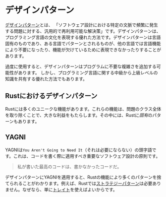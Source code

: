 # デザインパターン

[デザインパターン](https://en.wikipedia.org/wiki/Software_design_pattern)とは、
「ソフトウェア設計における特定の文脈で頻繁に発生する問題に対する、汎用的で再利用可能な解決策」です。デザインパターンは、プログラミング言語の文化を表現する優れた方法です。デザインパターンは言語固有のものであり、ある言語でパターンとされるものが、他の言語では言語機能により不要になったり、機能が欠けているために表現できなかったりすることがあります。

過度に使用すると、デザインパターンはプログラムに不要な複雑さを追加する可能性があります。
しかし、プログラミング言語に関する中級から上級レベルの知識を共有する優れた方法でもあります。

## Rustにおけるデザインパターン

Rustには多くのユニークな機能があります。これらの機能は、問題のクラス全体を取り除くことで、大きな利益をもたらします。その中には、Rustに*固有*のパターンもあります。

## YAGNI

YAGNIは`You Aren't Going to Need It`（それは必要にならない）の頭字語です。これは、コードを書く際に適用すべき重要なソフトウェア設計の原則です。

> 私が書いた最高のコードは、書かなかったコードだ。

デザインパターンにYAGNIを適用すると、Rustの機能により多くのパターンを捨てられることがわかります。例えば、Rustでは[ストラテジーパターン](https://en.wikipedia.org/wiki/Strategy_pattern)は必要ありません。なぜなら、単に[トレイト](https://doc.rust-lang.org/book/traits.html)を使えばよいからです。
